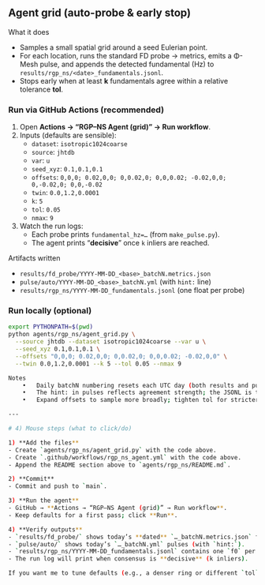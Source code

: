 ## Agent grid (auto-probe & early stop)

What it does
- Samples a small spatial grid around a seed Eulerian point.
- For each location, runs the standard FD probe → metrics, emits a Φ-Mesh pulse, and appends the detected fundamental (Hz) to `results/rgp_ns/<date>_fundamentals.jsonl`.
- Stops early when at least **k** fundamentals agree within a relative tolerance **tol**.

### Run via GitHub Actions (recommended)

1. Open **Actions → “RGP–NS Agent (grid)” → Run workflow**.
2. Inputs (defaults are sensible):
   - `dataset`: `isotropic1024coarse`
   - `source`: `jhtdb`
   - `var`: `u`
   - `seed_xyz`: `0.1,0.1,0.1`
   - `offsets`: `0,0,0; 0.02,0,0; 0,0.02,0; 0,0,0.02; -0.02,0,0; 0,-0.02,0; 0,0,-0.02`
   - `twin`: `0.0,1.2,0.0001`
   - `k`: `5`
   - `tol`: `0.05`
   - `nmax`: `9`
3. Watch the run logs:
   - Each probe prints `fundamental_hz=…` (from `make_pulse.py`).
   - The agent prints “**decisive**” once `k` inliers are reached.

Artifacts written
- `results/fd_probe/YYYY-MM-DD_<base>_batchN.metrics.json`
- `pulse/auto/YYYY-MM-DD_<base>_batchN.yml` (with `hint:` line)
- `results/rgp_ns/YYYY-MM-DD_fundamentals.jsonl` (one float per probe)

### Run locally (optional)

```bash
export PYTHONPATH=$(pwd)
python agents/rgp_ns/agent_grid.py \
  --source jhtdb --dataset isotropic1024coarse --var u \
  --seed_xyz 0.1,0.1,0.1 \
  --offsets "0,0,0; 0.02,0,0; 0,0.02,0; 0,0,0.02; -0.02,0,0" \
  --twin 0.0,1.2,0.0001 --k 5 --tol 0.05 --nmax 9

Notes
	•	Daily batchN numbering resets each UTC day (both results and pulses).
	•	The hint: in pulses reflects agreement strength; the JSONL is the agent’s simple “memory” for the day.
	•	Expand offsets to sample more broadly; tighten tol for stricter consensus.

---

# 4) Mouse steps (what to click/do)

1) **Add the files**
- Create `agents/rgp_ns/agent_grid.py` with the code above.
- Create `.github/workflows/rgp_ns_agent.yml` with the code above.
- Append the README section above to `agents/rgp_ns/README.md`.

2) **Commit**
- Commit and push to `main`.

3) **Run the agent**
- GitHub → **Actions → “RGP–NS Agent (grid)” → Run workflow**.
- Keep defaults for a first pass; click **Run**.

4) **Verify outputs**
- `results/fd_probe/` shows today’s **dated** `…_batchN.metrics.json` files.
- `pulse/auto/` shows today’s `…_batchN.yml` pulses (with `hint:`).
- `results/rgp_ns/YYYY-MM-DD_fundamentals.jsonl` contains one `f0` per probe.
- The run log will print when consensus is **decisive** (k inliers).

If you want me to tune defaults (e.g., a denser ring or different `tol`/`k`) or add a tiny **summary pulse** of the agent’s final decision, say the word and I’ll drop it in.
